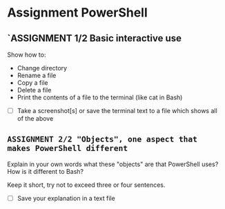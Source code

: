 # Assignment PowerShell

## `ASSIGNMENT 1/2 Basic interactive use

Show how to:

- Change directory
- Rename a file
- Copy a file
- Delete a file
- Print the contents of a file to the terminal (like cat in Bash)

- [ ]  Take a screenshot[s] or save the terminal text to a file which shows all of the above

## `ASSIGNMENT 2/2 "Objects", one aspect that makes PowerShell different`

Explain in your own words what these "objects" are that PowerShell uses? How is it different to Bash?

Keep it short, try not to exceed three or four sentences.

- [ ] Save your explanation in a text file
